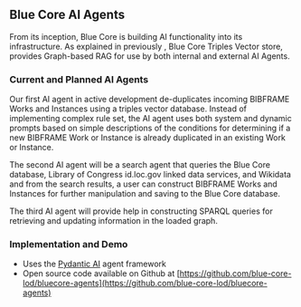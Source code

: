 <h2><i class="bi-robot"></i> Blue Core AI Agents</h2>

From its inception, Blue Core is building AI functionality into its 
infrastructure. As explained in previously , Blue Core Triples
Vector store, provides Graph-based RAG for use by both internal and
external AI Agents.

### Current and Planned AI Agents
Our first AI agent in active development de-duplicates incoming 
BIBFRAME Works and Instances using a triples vector database. 
Instead of implementing complex rule set, the AI agent uses both system and 
dynamic prompts based on simple descriptions of the conditions 
for determining if a new BIBFRAME Work or Instance is already duplicated 
in an existing Work or Instance. 

The second AI agent will be a search agent that queries 
the Blue Core database, Library of Congress id.loc.gov linked data services,
and Wikidata and from the search results, a user can construct BIBFRAME Works
and Instances for further manipulation and saving to the Blue Core database.

The third AI agent will provide help in constructing SPARQL queries for retrieving
and updating information in the loaded graph.

### Implementation and Demo
- Uses the [Pydantic AI](https://ai.pydantic.dev/) agent framework
- Open source code available on Github at [https://github.com/blue-core-lod/bluecore-agents](https://github.com/blue-core-lod/bluecore-agents)

